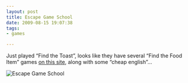 ```yaml
---
layout: post
title: Escape Game School
date: 2009-08-15 19:07:38
tags:
- games

---
```

Just played “Find the Toast”, looks like they have several “Find the Food Item” games [on this site](http://escape.dojin.com/), along with some “cheap english”…

![Escape Game School](https://res.cloudinary.com/notesdotkitchen/image/upload/v1444505546/escape-game-school_rnx2tn.png)